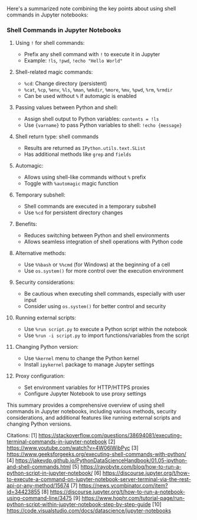 Here's a summarized note combining the key points about using shell commands in Jupyter notebooks:

### Shell Commands in Jupyter Notebooks

1. Using `!` for shell commands:

   - Prefix any shell command with `!` to execute it in Jupyter
   - Example: `!ls`, `!pwd`, `!echo "Hello World"`

2. Shell-related magic commands:

   - `%cd`: Change directory (persistent)
   - `%cat`, `%cp`, `%env`, `%ls`, `%man`, `%mkdir`, `%more`, `%mv`, `%pwd`, `%rm`, `%rmdir`
   - Can be used without `%` if automagic is enabled

3. Passing values between Python and shell:

   - Assign shell output to Python variables: `contents = !ls`
   - Use `{varname}` to pass Python variables to shell: `!echo {message}`

4. Shell return type: shell commands

   - Results are returned as `IPython.utils.text.SList`
   - Has additional methods like `grep` and `fields`

5. Automagic:

   - Allows using shell-like commands without `%` prefix
   - Toggle with `%automagic` magic function

6. Temporary subshell:

   - Shell commands are executed in a temporary subshell
   - Use `%cd` for persistent directory changes

7. Benefits:

   - Reduces switching between Python and shell environments
   - Allows seamless integration of shell operations with Python code

8. Alternative methods:

   - Use `%%bash` or `%%cmd` (for Windows) at the beginning of a cell
   - Use `os.system()` for more control over the execution environment

9. Security considerations:

   - Be cautious when executing shell commands, especially with user input
   - Consider using `os.system()` for better control and security

10. Running external scripts:

    - Use `%run script.py` to execute a Python script within the notebook
    - Use `%run -i script.py` to import functions/variables from the script

11. Changing Python version:

    - Use `%kernel` menu to change the Python kernel
    - Install `ipykernel` package to manage Jupyter settings

12. Proxy configuration:
    - Set environment variables for HTTP/HTTPS proxies
    - Configure Jupyter Notebook to use proxy settings

This summary provides a comprehensive overview of using shell commands in Jupyter notebooks, including various methods, security considerations, and additional features like running external scripts and changing Python versions.

Citations:
[1] https://stackoverflow.com/questions/38694081/executing-terminal-commands-in-jupyter-notebook
[2] https://www.youtube.com/watch?v=4W06lWibPyc
[3] https://www.geeksforgeeks.org/executing-shell-commands-with-python/
[4] https://jakevdp.github.io/PythonDataScienceHandbook/01.05-ipython-and-shell-commands.html
[5] https://rayobyte.com/blog/how-to-run-a-python-script-in-jupyter-notebook/
[6] https://discourse.jupyter.org/t/how-to-execute-a-command-on-jupyter-notebook-server-terminal-via-the-rest-api-or-any-method/15674
[7] https://news.ycombinator.com/item?id=34423855
[8] https://discourse.jupyter.org/t/how-to-run-a-notebook-using-command-line/3475
[9] https://www.hophr.com/tutorial-page/run-python-script-within-jupyter-notebook-step-by-step-guide
[10] https://code.visualstudio.com/docs/datascience/jupyter-notebooks
